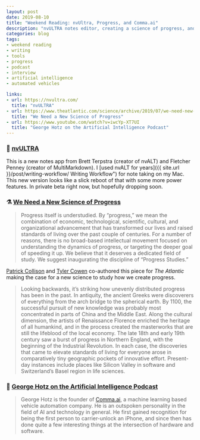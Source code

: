 ```yaml
---
layout: post
date: 2019-08-10
title: "Weekend Reading: nvUltra, Progress, and Comma.ai"
description: "nvULTRA notes editor, creating a science of progress, and George Hotz on Comma.ai."
categories: blog
tags:
- weekend reading
- writing
- tools
- progress
- podcast
- interview
- artificial intelligence
- automated vehicles

links:
- url: https://nvultra.com/
  title: "nvULTRA"
- url: https://www.theatlantic.com/science/archive/2019/07/we-need-new-science-progress/594946/
  title: "We Need a New Science of Progress"
- url: https://www.youtube.com/watch?v=iwcYp-XT7UI
  title: "George Hotz on the Artificial Intelligence Podcast"
---
```


### 📝 [nvULTRA](https://nvultra.com/ "nvULTRA")

This is a new notes app from Brett Terpstra (creator of nvALT) and Fletcher Penney (creator of MultiMarkdown). I [used nvALT for years]({{ site.url }}/post/writing-workflow/ 
Writing Workflow") for note taking on my Mac. This new version looks like a slick reboot of that with some more power features. In private beta right now, but hopefully dropping soon.

### ⚗️ [We Need a New Science of Progress](https://www.theatlantic.com/science/archive/2019/07/we-need-new-science-progress/594946/ "We Need a New Science of Progress")

> Progress itself is understudied. By “progress,” we mean the combination of economic, technological, scientific, cultural, and organizational advancement that has transformed our lives and raised standards of living over the past couple of centuries. For a number of reasons, there is no broad-based intellectual movement focused on understanding the dynamics of progress, or targeting the deeper goal of speeding it up. We believe that it deserves a dedicated field of study. We suggest inaugurating the discipline of “Progress Studies.”

[Patrick Collison](https://twitter.com/patrickc "Patrick Collison") and [Tyler Cowen](https://twitter.com/tylercowen "Tyler Cowen") co-authored this piece for *The Atlantic* making the case for a new science to study how we create progress.

> Looking backwards, it’s striking how unevenly distributed progress has been in the past. In antiquity, the ancient Greeks were discoverers of everything from the arch bridge to the spherical earth. By 1100, the successful pursuit of new knowledge was probably most concentrated in parts of China and the Middle East. Along the cultural dimension, the artists of Renaissance Florence enriched the heritage of all humankind, and in the process created the masterworks that are still the lifeblood of the local economy. The late 18th and early 19th century saw a burst of progress in Northern England, with the beginning of the Industrial Revolution. In each case, the discoveries that came to elevate standards of living for everyone arose in comparatively tiny geographic pockets of innovative effort. Present-day instances include places like Silicon Valley in software and Switzerland’s Basel region in life sciences.

### 🚙 [George Hotz on the Artificial Intelligence Podcast](https://www.youtube.com/watch?v=iwcYp-XT7UI "George Hotz on the Artificial Intelligence Podcast")

> George Hotz is the founder of [Comma.ai](http://comma.ai/ "Comma.ai"), a machine learning based vehicle automation company. He is an outspoken personality in the field of AI and technology in general. He first gained recognition for being the first person to carrier-unlock an iPhone, and since then has done quite a few interesting things at the intersection of hardware and software.
